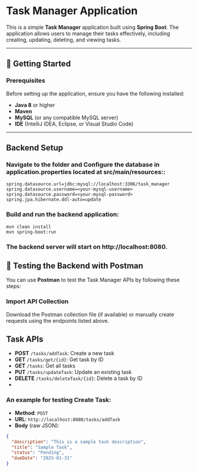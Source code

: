 # Task Manager Application

This is a simple **Task Manager** application built using **Spring Boot**. The application allows users to manage their tasks effectively, including creating, updating, deleting, and viewing tasks.

---

## 🚀 Getting Started

### Prerequisites

Before setting up the application, ensure you have the following installed:

- **Java 8** or higher
- **Maven**
- **MySQL** (or any compatible MySQL server)
- **IDE** (IntelliJ IDEA, Eclipse, or Visual Studio Code)

---

## Backend Setup

### Navigate to the folder and Configure the database in application.properties located at src/main/resources::

```
spring.datasource.url=jdbc:mysql://localhost:3306/task_manager
spring.datasource.username=<your-mysql-username>
spring.datasource.password=<your-mysql-password>
spring.jpa.hibernate.ddl-auto=update
```
### Build and run the backend application:
```
mvn clean install
mvn spring-boot:run
```
### The backend server will start on http://localhost:8080.

## 🧪 Testing the Backend with Postman

You can use **Postman** to test the Task Manager APIs by following these steps:

### Import API Collection
Download the Postman collection file (if available) or manually create requests using the endpoints listed above.
## Task APIs

- **POST** `/tasks/addTask`: Create a new task
- **GET** `/tasks/get/{id}`: Get task by ID
- **GET** `/tasks`: Get all tasks
- **PUT** `/tasks/updateTask`: Update an existing task
- **DELETE** `/tasks/deleteTask/{id}`: Delete a task by ID
- 
### An example for testing Create Task:
- **Method**: `POST`
- **URL**: `http://localhost:8080/tasks/addTask`
- **Body** (raw JSON):

```json
{
  "description": "This is a sample task description",
  "title": "Sample Task",
  "status": "Pending",
  "dueDate": "2025-01-31"
}

```



